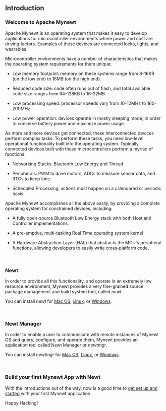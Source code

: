 ## Introduction

### Welcome to Apache Mynewt

Apache Mynewt is an operating system that makes it easy to develop
applications for microcontroller environments where power and cost
are driving factors. Examples of these devices are connected locks,
lights, and wearables.

Microcontroller environments have a number of characteristics that
makes the operating system requirements for them unique:

* Low memory footprint: memory on these systems range from
8-16KB (on the low end) to 16MB (on the high end).

* Reduced code size: code often runs out of flash, and total available code size ranges from 64-128KB to 16-32MB.

* Low processing speed: processor speeds vary from 10-12MHz to 160-200MHz.  

* Low power operation: devices operate in mostly sleeping mode, in order to conserve
battery power and maximize power usage.

As more and more devices get connected, these interconnected devices perform complex tasks. To
perform these tasks, you need low-level operational functionality built into the operating system.
Typically, connected devices built with these microcontrollers perform a myriad of functions:

* Networking Stacks: Bluetooth Low Energy and Thread

* Peripherals: PWM to drive motors, ADCs to measure sensor data, and RTCs
to keep time.

* Scheduled Processing: actions must happen on a calendared or periodic basis.

Apache Mynewt accomplishes all the above easily, by providing a complete
operating system for constrained devices, including:

* A fully open-source Bluetooth Low Energy stack with both Host and
Controller implementations.

* A pre-emptive, multi-tasking Real Time operating system kernel

* A Hardware Abstraction Layer (HAL) that abstracts the MCU's
peripheral functions, allowing developers to easily write cross-platform
code.

<br>

### Newt
In order to provide all this functionality, and operate in an
extremely low resource environment, Mynewt provides a very fine-grained source
package management and build system tool, called *newt*.

You can install *newt* for [Mac OS](../newt/install/newt_mac/), [Linux](../newt/install/newt_linux/), or [Windows](../newt/install/newt_windows/).

<br>

### Newt Manager


In order to enable a user to communicate with remote instances of Mynewt OS and query, configure, and operate them, Mynewt provides an application tool called Newt Manager or *newtmgr*.

You can install *newtmgr* for [Mac OS](../newtmgr/install_mac/), [Linux](../newtmgr/install_linux/), or [Windows](../newtmgr/install_newtmgr/).

<br>

### Build your first Mynewt App with Newt

With the introductions out of the way, now is a good time to [get set up and
started](get_started/get_started/) with your first Mynewt application.

Happy Hacking!
